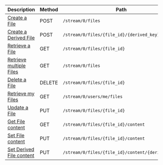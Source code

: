 <table class='table table-striped'>
    <thead>
        <tr>
            <th width="410">Description</th>
            <th width="80">Method</th>
            <th width="320">Path</th>
            <th width="60">Token</th>
        </tr>
    </thead>
    <tbody>
        <tr>
            <td><a href="/docs/resources/file/lifecycle/#create-a-file">Create a File</a></td>
            <td>POST</td>
            <td><code>/stream/0/files</code></td>
            <td>User</td>
        </tr>
        <tr>
            <td><a href="/docs/resources/file/#how-to-upload-custom-derived-files">Create a Derived File</a></td>
            <td>POST</td>
            <td><code>/stream/0/files/{file_id}/{derived_key}</code></td>
            <td>User</td>
        </tr>
        <tr>
            <td><a href="/docs/resources/file/lookup/#retrieve-a-file">Retrieve a File</a></td>
            <td>GET</td>
            <td><code>/stream/0/files/{file_id}</code></td>
            <td>Varies</td>
        </tr>
        <tr>
            <td><a href="/docs/resources/file/lookup/#retrieve-multiple-files">Retrieve multiple Files</a></td>
            <td>GET</td>
            <td><code>/stream/0/files</code></td>
            <td>User</td>
        </tr>
        <tr>
            <td><a href="/docs/resources/file/lifecycle/#delete-a-file">Delete a File</a></td>
            <td>DELETE</td>
            <td><code>/stream/0/files/{file_id}</code></td>
            <td>User</td>
        </tr>
        <tr>
            <td><a href="/docs/resources/file/lookup/#retrieve-my-files">Retrieve my Files</a></td>
            <td>GET</td>
            <td><code>/stream/0/users/me/files</code></td>
            <td>User</td>
        </tr>
        <tr>
            <td><a href="/docs/resources/file/lifecycle/#update-a-file">Update a File</a></td>
            <td>PUT</td>
            <td><code>/stream/0/files/{file_id}</code></td>
            <td>User</td>
        </tr>
        <tr>
            <td><a href="/docs/resources/file/content/#get-file-content">Get File content</a></td>
            <td>GET</td>
            <td><code>/stream/0/files/{file_id}/content</code></td>
            <td>User</td>
        </tr>
        <tr>
            <td><a href="/docs/resources/file/content/#set-file-content">Set File content</a></td>
            <td>PUT</td>
            <td><code>/stream/0/files/{file_id}/content</code></td>
            <td>User</td>
        </tr>
        <tr>
            <td><a href="/docs/resources/file/content/#set-derived-file-content">Set Derived File content</a></td>
            <td>PUT</td>
            <td><code>/stream/0/files/{file_id}/content/{derived_key}</code></td>
            <td>User</td>
        </tr>
    </tbody>
</table>
